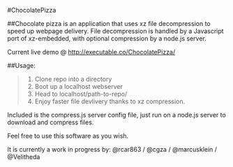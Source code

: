 #ChocolatePizza

##Chocolate pizza is an application that uses xz file decompression to speed up webpage delivery.
File decompression is handled by a Javascript port of xz-embedded, with optional compression by a node.js server.

Current live demo @ http://executable.co/ChocolatePizza/

##Usage:

>1. Clone repo into a directory
>2. Boot up a localhost webserver
>3. Head to localhost/path-to-repo/
>4. Enjoy faster file devlivery thanks to xz compression.

Included is the compress.js server config file, just run on a node.js server to download and compress files.

Feel free to use this software as you wish.

It is currently a work in progress by:
@rcar863 / 
@cgza / 
@marcusklein / 
@Velitheda
